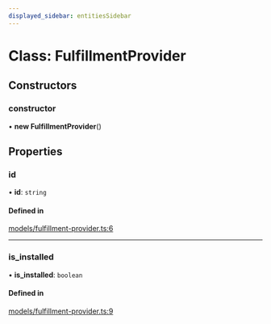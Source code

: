 ```yaml
---
displayed_sidebar: entitiesSidebar
---
```


# Class: FulfillmentProvider

## Constructors

### constructor

• **new FulfillmentProvider**()

## Properties

### id

• **id**: `string`

#### Defined in

[models/fulfillment-provider.ts:6](https://github.com/medusajs/medusa/blob/33df8122b/packages/medusa/src/models/fulfillment-provider.ts#L6)

___

### is\_installed

• **is\_installed**: `boolean`

#### Defined in

[models/fulfillment-provider.ts:9](https://github.com/medusajs/medusa/blob/33df8122b/packages/medusa/src/models/fulfillment-provider.ts#L9)
